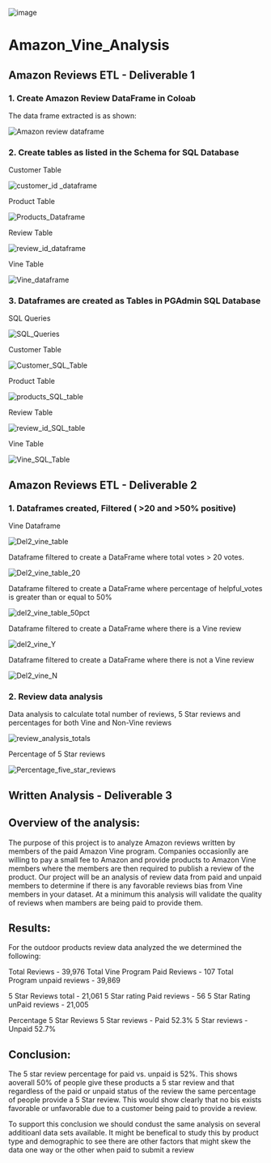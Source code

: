 ![image](https://user-images.githubusercontent.com/91839403/158181071-3f65e3a8-3f77-401c-b02f-cd67ebb934ed.png)




# Amazon_Vine_Analysis

## Amazon Reviews ETL - Deliverable 1

### 1. Create Amazon Review DataFrame in Coloab

The data frame extracted is as shown:

![Amazon review dataframe ](https://user-images.githubusercontent.com/91839403/158079623-52dac214-d446-4854-a4ba-10c02504f1e0.jpg)

### 2. Create tables as listed in the Schema for SQL Database

Customer Table

![customer_id _dataframe](https://user-images.githubusercontent.com/91839403/158079663-ccba60ab-4543-46c6-ade2-4d593c461816.jpg)


Product Table

![Products_Dataframe](https://user-images.githubusercontent.com/91839403/158079670-0d62470e-96bd-4722-bc69-f3d5b592e4f4.jpg)


Review Table

![review_id_dataframe](https://user-images.githubusercontent.com/91839403/158079676-b6827020-99d5-4643-9c5e-0a3e2fe355e4.jpg)


Vine Table

![Vine_dataframe](https://user-images.githubusercontent.com/91839403/158079692-a0a56abc-7eae-4490-8db6-d29555deb19d.jpg)

### 3. Dataframes are created as Tables in PGAdmin SQL Database

SQL Queries

![SQL_Queries](https://user-images.githubusercontent.com/91839403/158079950-cb9079c5-4482-483d-aa7d-c4cedda98dc9.jpg)

Customer Table

![Customer_SQL_Table](https://user-images.githubusercontent.com/91839403/158079970-6496dd05-1f09-44cf-8cfa-c1f9379c599c.jpg)


Product Table

![products_SQL_table](https://user-images.githubusercontent.com/91839403/158079985-d1e5a31f-3c2a-4370-abc8-9d6e98dbbc05.jpg)


Review Table

![review_id_SQL_table](https://user-images.githubusercontent.com/91839403/158079993-24a1fb86-aa4c-4119-b676-8cb44356c1fb.jpg)


Vine Table

![Vine_SQL_Table](https://user-images.githubusercontent.com/91839403/158079996-773c7a13-59c5-4ed3-8d90-ca65c9a2e506.jpg)


## Amazon Reviews ETL - Deliverable 2

### 1. Dataframes created, Filtered ( >20 and >50% positive) 

Vine Dataframe

![Del2_vine_table](https://user-images.githubusercontent.com/91839403/158082749-b196d8f5-a6dd-41e4-b9c9-a7e8c8da83f9.jpg)


Dataframe filtered to create a DataFrame where total votes > 20 votes.

![Del2_vine_table_20](https://user-images.githubusercontent.com/91839403/158082842-459cf32d-f998-4dcc-98be-8063a0dc00f7.jpg)

Dataframe filtered to create a DataFrame where percentage of helpful_votes is greater than or equal to 50%

![del2_vine_table_50pct](https://user-images.githubusercontent.com/91839403/158082891-7cf139a3-caf9-410e-a4c1-75f41692e944.jpg)

Dataframe filtered to create a DataFrame where there is a Vine review

![del2_vine_Y](https://user-images.githubusercontent.com/91839403/158082938-6418bdd3-511e-4fad-adec-9be423b99761.jpg)

Dataframe filtered to create a DataFrame where there is not a Vine review

![Del2_vine_N](https://user-images.githubusercontent.com/91839403/158082967-27165ecf-47ab-46b9-8158-fd0fc8b3cc2b.jpg)

### 2. Review data analysis

Data analysis to calculate total number of reviews, 5 Star reviews and percentages for both Vine and Non-Vine reviews 

![review_analysis_totals](https://user-images.githubusercontent.com/91839403/158083010-2c35f30b-b0e9-4628-bd3f-f3a9b4522926.jpg)

Percentage of 5 Star reviews

![Percentage_five_star_reviews](https://user-images.githubusercontent.com/91839403/158083048-22f549d5-1623-48a0-bbe3-cf02beffb537.jpg)


## Written Analysis - Deliverable 3

## Overview of the analysis: 

The purpose of this project is to analyze Amazon reviews written by members of the paid Amazon Vine program. Companies occasionlly are willing to pay a small fee to Amazon and provide products to Amazon Vine members where the members are then required to publish a review of the product.  Our project will be an analysis of review data from paid and unpaid members to determine if there is any favorable reviews bias from Vine members in your dataset.  At a minimum this analysis will validate the quality of reviews when mambers are being paid to provide them.

## Results:

For the outdoor products review data analyzed the we determined the following:

Total Reviews - 39,976
Total Vine Program Paid Reviews - 107
Total Program unpaid reviews - 39,869

5 Star Reviews total - 21,061
5 Star rating Paid reviews - 56
5 Star Rating unPaid reviews - 21,005

Percentage 5 Star Reviews
5 Star reviews - Paid 52.3%
5 Star reviews - Unpaid 52.7%

## Conclusion:

The 5 star review percentage for paid vs. unpaid is 52%.  This shows aoverall 50% of people give these products a 5 star review and that regardless of the paid or unpaid status of the review the same percentage of people provide a 5 Star review.  This would show clearly that no bis exists favorable or unfavorable due to a customer being paid to provide a review.

To support this conclusion we should condust the same analysis on several additioanl data sets available.  It might be benefical to study this by product type and demographic to see there are other factors that might skew the data one way or the other when paid to submit a review









